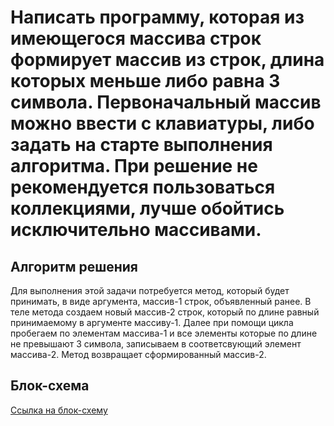 # Написать программу, которая из имеющегося массива строк формирует массив из строк, длина которых меньше либо равна 3 символа. Первоначальный массив можно ввести с клавиатуры, либо задать на старте выполнения алгоритма. При решение не рекомендуется пользоваться коллекциями, лучше обойтись исключительно массивами.

## Алгоритм решения

Для выполнения этой задачи потребуется метод, который будет принимать, в виде аргумента, массив-1 строк, объявленный ранее. В теле метода создаем новый массив-2 строк, который по длине равный принимаемому в аргументе массиву-1. Далее при помощи цикла пробегаем по элементам массива-1 и все элементы которые по длине не превышают 3 символа, записываем в соответсвующий элемент массива-2. Метод возвращает сформированный массив-2.

## Блок-схема

[Ссылка на блок-схему](https://drive.google.com/file/d/1XbyVGJDl9gEMeNSwU44SCqesQozWB-Ew/view?usp=sharing "Откроется страница сайта diagrams.net")